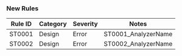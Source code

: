 ﻿### New Rules

Rule ID | Category | Severity | Notes
--------|----------|----------|--------------------
ST0001  |  Design  |  Error   | ST0001_AnalyzerName
ST0002  |  Design  |  Error   | ST0002_AnalyzerName
